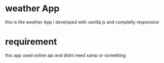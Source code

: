 # weather App
this is the weather App i developed with vanilla js and completly responsive
# requirement 
this app used online api and didnt need xamp or something
